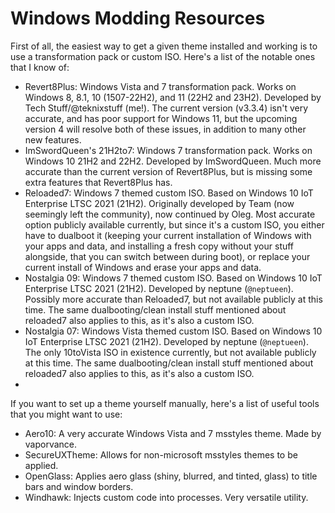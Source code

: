 # Windows Modding Resources
First of all, the easiest way to get a given theme installed and working is to use a transformation pack or custom ISO. Here's a list of the notable ones that I know of:
* Revert8Plus: Windows Vista and 7 transformation pack. Works on Windows 8, 8.1, 10 (1507-22H2), and 11 (22H2 and 23H2). Developed by Tech Stuff/@teknixstuff (me!). The current version (v3.3.4) isn't very accurate, and has poor support for Windows 11, but the upcoming version 4 will resolve both of these issues, in addition to many other new features.
* ImSwordQueen's 21H2to7: Windows 7 transformation pack. Works on Windows 10 21H2 and 22H2. Developed by ImSwordQueen. Much more accurate than the current version of Revert8Plus, but is missing some extra features that Revert8Plus has.
* Reloaded7: Windows 7 themed custom ISO. Based on Windows 10 IoT Enterprise LTSC 2021 (21H2). Originally developed by Team (now seemingly left the community), now continued by Oleg. Most accurate option publicly available currently, but since it's a custom ISO, you either have to dualboot it (keeping your current installation of Windows with your apps and data, and installing a fresh copy without your stuff alongside, that you can switch between during boot), or replace your current install of Windows and erase your apps and data.
* Nostalgia 09: Windows 7 themed custom ISO. Based on Windows 10 IoT Enterprise LTSC 2021 (21H2). Developed by neptune (`@neptueen`). Possibly more accurate than Reloaded7, but not available publicly at this time. The same dualbooting/clean install stuff mentioned about reloaded7 also applies to this, as it's also a custom ISO.
* Nostalgia 07: Windows Vista themed custom ISO. Based on Windows 10 IoT Enterprise LTSC 2021 (21H2). Developed by neptune (`@neptueen`). The only 10toVista ISO in existence currently, but not available publicly at this time. The same dualbooting/clean install stuff mentioned about reloaded7 also applies to this, as it's also a custom ISO.
* 
If you want to set up a theme yourself manually, here's a list of useful tools that you might want to use:
* Aero10: A very accurate Windows Vista and 7 msstyles theme. Made by vaporvance.
* SecureUXTheme: Allows for non-microsoft msstyles themes to be applied.
* OpenGlass: Applies aero glass (shiny, blurred, and tinted, glass) to title bars and window borders.
* Windhawk: Injects custom code into processes. Very versatile utility.

